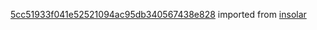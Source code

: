 [5cc51933f041e52521094ac95db340567438e828](https://github.com/insolar/insolar/commit/5cc51933f041e52521094ac95db340567438e828) imported from [insolar](https://github.com/insolar/insolar)
